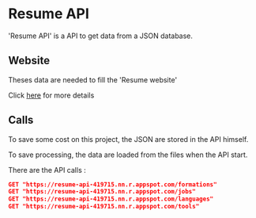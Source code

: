 # Resume API

'Resume API' is a API to get data from a JSON database.

## Website

Theses data are needed to fill the 'Resume website'

Click [here](https://github.com/kevenphilibert/resume-website) for more details


## Calls

To save some cost on this project, the JSON are stored in the API himself. 

To save processing, the data are loaded from the files when the API start.

There are the API calls :
```json
GET "https://resume-api-419715.nn.r.appspot.com/formations"
GET "https://resume-api-419715.nn.r.appspot.com/jobs"
GET "https://resume-api-419715.nn.r.appspot.com/languages"
GET "https://resume-api-419715.nn.r.appspot.com/tools"
```